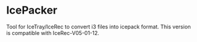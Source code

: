 # IcePacker
Tool for IceTray/IceRec to convert i3 files into icepack format. This version is compatible with IceRec-V05-01-12.
